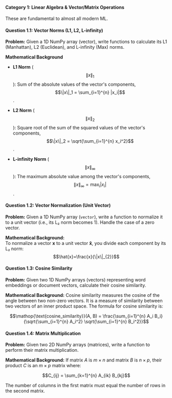 #### Category 1: Linear Algebra & Vector/Matrix Operations  
These are fundamental to almost all modern ML.

#### Question 1.1: Vector Norms (L1, L2, L-infinity)  
**Problem:** Given a 1D NumPy array (vector), write functions to calculate its L1 (Manhattan), L2 (Euclidean), and L-infinity (Max) norms.

**Mathematical Background**  
- **L1 Norm** ($$\|x\|_1$$): Sum of the absolute values of the vector's components, $$\|x\|_1 = \sum_{i=1}^{n} |x_i|$$.

- **L2 Norm** ($$\|x\|_2$$): Square root of the sum of the squared values of the vector's components, $$\|x\|_2 = \sqrt{\sum_{i=1}^{n} x_i^2}$$.

- **L-infinity Norm** ($$\|x\|_\infty$$): The maximum absolute value among the vector's components, $$\|x\|_\infty = \max_i |x_i|$$.

#### Question 1.2: Vector Normalization (Unit Vector)

**Problem:** Given a 1D NumPy array (`vector`), write a function to normalize it to a unit vector (i.e., its L₂ norm becomes 1). Handle the case of a zero vector.

**Mathematical Background:**  
To normalize a vector **x** to a unit vector **x̂**, you divide each component by its L₂ norm:  
$$\hat{x}=\frac{x}{\|x\|_{2}}$$

#### Question 1.3: Cosine Similarity

**Problem:** Given two 1D NumPy arrays (vectors) representing word embeddings or document vectors, calculate their cosine similarity.

**Mathematical Background:** Cosine similarity measures the cosine of the angle between two non-zero vectors. It is a measure of similarity between two vectors of an inner product space.
The formula for cosine similarity is:

$$\mathop{\text{cosine_similarity}}(A, B) = \frac{\sum_{i=1}^{n} A_i B_i}{\sqrt{\sum_{i=1}^{n} A_i^2} \sqrt{\sum_{i=1}^{n} B_i^2}}$$

#### Question 1.4: Matrix Multiplication

**Problem:** Given two 2D NumPy arrays (matrices), write a function to perform their matrix multiplication.

**Mathematical Background:**
If matrix $A$ is $m \times n$ and matrix $B$ is $n \times p$, their product $C$ is an $m \times p$ matrix where:

$$C_{ij} = \sum_{k=1}^{n} A_{ik} B_{kj}$$

The number of columns in the first matrix must equal the number of rows in the second matrix.




